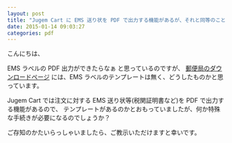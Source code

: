 ```yaml
---
layout: post
title: "Jugem Cart に EMS 送り状を PDF で出力する機能があるが、それと同等のことをやろうとすればどうすれば良いか？"
date: 2015-01-14 09:03:27
categories: pdf
---
```

<p>こんにちは、</p>

<p>EMS ラベルの PDF 出力ができたらなぁ と思っているのですが、
<a href="http://www.post.japanpost.jp/int/download/index.html" rel="nofollow">郵便局のダウンロードページ</a> には、EMS ラベルのテンプレートは無く、どうしたものかと思っています。</p>

<p>Jugem Cart では注文に対する EMS 送り状等(税関証明書など)を PDF で出力する機能があるので、
テンプレートがあるのかとおもっていましたが、何か特殊な手続きが必要になるのでしょうか？</p>

<p>ご存知のかたいらっしゃいましたら、ご教示いただけますと幸いです。</p>
